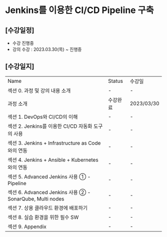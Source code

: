 # Jenkins를 이용한 CI/CD Pipeline 구축

## [수강일정]
- 수강 진행중
- 강의 수강 : 2023.03.30(목) ~ 진행중

## [수강일지]
| | | |
|-|-|-|
|Name|Status|수강일|
|섹션 0. 과정 및 강의 내용 소개|-|-|
|과정 소개|수강완료|2023/03/30|
|섹션 1. DevOps와 CI/CD의 이해|-|-|
|섹션 2. Jenkins를 이용한 CI/CD 자동화 도구의 사용|-|-|
|섹션 3. Jenkins + Infrastructure as Code 와의 연동|-|-|
|섹션 4. Jenkins + Ansible + Kubernetes 와의 연동|-|-|
|섹션 5. Advanced Jenkins 사용 ① - Pipeline|-|-|
|섹션 6. Advanced Jenkins 사용 ② - SonarQube, Multi nodes|-|-|
|섹션 7. 상용 클라우드 환경에 배포하기|-|-|
|섹션 8. 실습 환경을 위한 필수 SW|-|-|
|섹션 9. Appendix|-|-|
